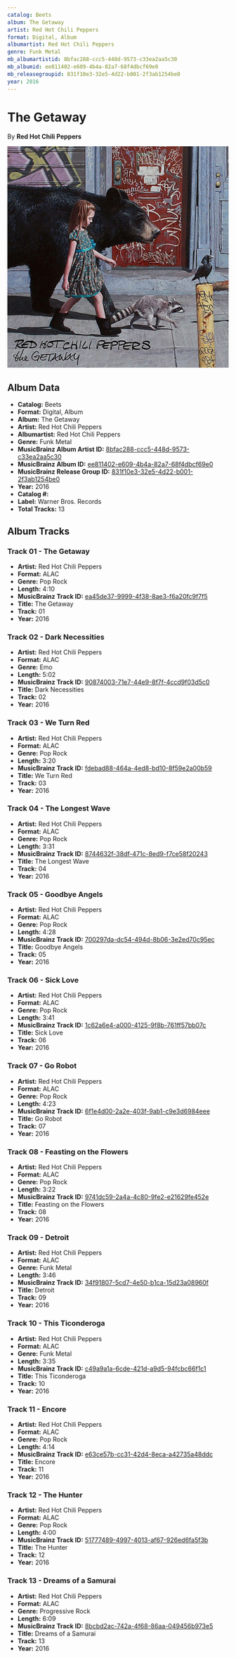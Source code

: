 ```yaml
---
catalog: Beets
album: The Getaway
artist: Red Hot Chili Peppers
format: Digital, Album
albumartist: Red Hot Chili Peppers
genre: Funk Metal
mb_albumartistid: 8bfac288-ccc5-448d-9573-c33ea2aa5c30
mb_albumid: ee811402-e609-4b4a-82a7-68f4dbcf69e0
mb_releasegroupid: 831f10e3-32e5-4d22-b001-2f3ab1254be0
year: 2016
---
```


# The Getaway

By **Red Hot Chili Peppers**

![](../../assets/beetscovers/Red_Hot_Chili_Peppers-The_Getaway.jpg)

## Album Data

- **Catalog:** Beets
- **Format:** Digital, Album
- **Album:** The Getaway
- **Artist:** Red Hot Chili Peppers
- **Albumartist:** Red Hot Chili Peppers
- **Genre:** Funk Metal
- **MusicBrainz Album Artist ID:** [8bfac288-ccc5-448d-9573-c33ea2aa5c30](https://musicbrainz.org/artist/8bfac288-ccc5-448d-9573-c33ea2aa5c30)
- **MusicBrainz Album ID:** [ee811402-e609-4b4a-82a7-68f4dbcf69e0](https://musicbrainz.org/release/ee811402-e609-4b4a-82a7-68f4dbcf69e0)
- **MusicBrainz Release Group ID:** [831f10e3-32e5-4d22-b001-2f3ab1254be0](https://musicbrainz.org/release-group/831f10e3-32e5-4d22-b001-2f3ab1254be0)
- **Year:** 2016
- **Catalog #:** 
- **Label:** Warner Bros. Records
- **Total Tracks:** 13

## Album Tracks

### Track 01 - The Getaway

- **Artist:** Red Hot Chili Peppers
- **Format:** ALAC
- **Genre:** Pop Rock
- **Length:** 4:10
- **MusicBrainz Track ID:** [ea45de37-9999-4f38-8ae3-f6a20fc9f7f5](https://musicbrainz.org/recording/ea45de37-9999-4f38-8ae3-f6a20fc9f7f5)
- **Title:** The Getaway
- **Track:** 01
- **Year:** 2016

### Track 02 - Dark Necessities

- **Artist:** Red Hot Chili Peppers
- **Format:** ALAC
- **Genre:** Emo
- **Length:** 5:02
- **MusicBrainz Track ID:** [90874003-71e7-44e9-8f7f-4ccd9f03d5c0](https://musicbrainz.org/recording/90874003-71e7-44e9-8f7f-4ccd9f03d5c0)
- **Title:** Dark Necessities
- **Track:** 02
- **Year:** 2016

### Track 03 - We Turn Red

- **Artist:** Red Hot Chili Peppers
- **Format:** ALAC
- **Genre:** Pop Rock
- **Length:** 3:20
- **MusicBrainz Track ID:** [fdebad88-464a-4ed8-bd10-8f59e2a00b59](https://musicbrainz.org/recording/fdebad88-464a-4ed8-bd10-8f59e2a00b59)
- **Title:** We Turn Red
- **Track:** 03
- **Year:** 2016

### Track 04 - The Longest Wave

- **Artist:** Red Hot Chili Peppers
- **Format:** ALAC
- **Genre:** Pop Rock
- **Length:** 3:31
- **MusicBrainz Track ID:** [8744632f-38df-471c-8ed9-f7ce58f20243](https://musicbrainz.org/recording/8744632f-38df-471c-8ed9-f7ce58f20243)
- **Title:** The Longest Wave
- **Track:** 04
- **Year:** 2016

### Track 05 - Goodbye Angels

- **Artist:** Red Hot Chili Peppers
- **Format:** ALAC
- **Genre:** Pop Rock
- **Length:** 4:28
- **MusicBrainz Track ID:** [700297da-dc54-494d-8b06-3e2ed70c95ec](https://musicbrainz.org/recording/700297da-dc54-494d-8b06-3e2ed70c95ec)
- **Title:** Goodbye Angels
- **Track:** 05
- **Year:** 2016

### Track 06 - Sick Love

- **Artist:** Red Hot Chili Peppers
- **Format:** ALAC
- **Genre:** Pop Rock
- **Length:** 3:41
- **MusicBrainz Track ID:** [1c62a6e4-a000-4125-9f8b-761ff57bb07c](https://musicbrainz.org/recording/1c62a6e4-a000-4125-9f8b-761ff57bb07c)
- **Title:** Sick Love
- **Track:** 06
- **Year:** 2016

### Track 07 - Go Robot

- **Artist:** Red Hot Chili Peppers
- **Format:** ALAC
- **Genre:** Pop Rock
- **Length:** 4:23
- **MusicBrainz Track ID:** [6f1e4d00-2a2e-403f-9ab1-c9e3d6984eee](https://musicbrainz.org/recording/6f1e4d00-2a2e-403f-9ab1-c9e3d6984eee)
- **Title:** Go Robot
- **Track:** 07
- **Year:** 2016

### Track 08 - Feasting on the Flowers

- **Artist:** Red Hot Chili Peppers
- **Format:** ALAC
- **Genre:** Pop Rock
- **Length:** 3:22
- **MusicBrainz Track ID:** [9741dc59-2a4a-4c80-9fe2-e21629fe452e](https://musicbrainz.org/recording/9741dc59-2a4a-4c80-9fe2-e21629fe452e)
- **Title:** Feasting on the Flowers
- **Track:** 08
- **Year:** 2016

### Track 09 - Detroit

- **Artist:** Red Hot Chili Peppers
- **Format:** ALAC
- **Genre:** Funk Metal
- **Length:** 3:46
- **MusicBrainz Track ID:** [34f91807-5cd7-4e50-b1ca-15d23a08960f](https://musicbrainz.org/recording/34f91807-5cd7-4e50-b1ca-15d23a08960f)
- **Title:** Detroit
- **Track:** 09
- **Year:** 2016

### Track 10 - This Ticonderoga

- **Artist:** Red Hot Chili Peppers
- **Format:** ALAC
- **Genre:** Funk Metal
- **Length:** 3:35
- **MusicBrainz Track ID:** [c49a9a1a-6cde-421d-a9d5-94fcbc66f1c1](https://musicbrainz.org/recording/c49a9a1a-6cde-421d-a9d5-94fcbc66f1c1)
- **Title:** This Ticonderoga
- **Track:** 10
- **Year:** 2016

### Track 11 - Encore

- **Artist:** Red Hot Chili Peppers
- **Format:** ALAC
- **Genre:** Pop Rock
- **Length:** 4:14
- **MusicBrainz Track ID:** [e63ce57b-cc31-42d4-8eca-a42735a48ddc](https://musicbrainz.org/recording/e63ce57b-cc31-42d4-8eca-a42735a48ddc)
- **Title:** Encore
- **Track:** 11
- **Year:** 2016

### Track 12 - The Hunter

- **Artist:** Red Hot Chili Peppers
- **Format:** ALAC
- **Genre:** Pop Rock
- **Length:** 4:00
- **MusicBrainz Track ID:** [51777489-4997-4013-af67-926ed6fa5f3b](https://musicbrainz.org/recording/51777489-4997-4013-af67-926ed6fa5f3b)
- **Title:** The Hunter
- **Track:** 12
- **Year:** 2016

### Track 13 - Dreams of a Samurai

- **Artist:** Red Hot Chili Peppers
- **Format:** ALAC
- **Genre:** Progressive Rock
- **Length:** 6:09
- **MusicBrainz Track ID:** [8bcbd2ac-742a-4f68-86aa-049456b973e5](https://musicbrainz.org/recording/8bcbd2ac-742a-4f68-86aa-049456b973e5)
- **Title:** Dreams of a Samurai
- **Track:** 13
- **Year:** 2016

